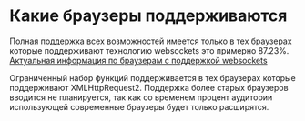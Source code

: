 
# Какие браузеры поддерживаются

Полная поддержка всех возможностей имеется только в тех браузерах которые поддерживают технологию websockets это примерно 87.23%.
[Актуальная информация по браузерам с поддержкой websockets](http://caniuse.com/#search=websockets)

Ограниченный набор функций поддерживается в тех браузерах которые поддерживают XMLHttpRequest2.
Поддержка более старых браузеров вводится не планируется, так как со временем процент аудитории использующей современные браузеры будет только расширятся.